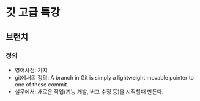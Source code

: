 # 깃 고급 특강 


## 브랜치 

### 정의 
- 영어사전: 가지 
- git에서의 정의: A branch in Git is simply a lightweight movable pointer to one of these commit. 
- 실무에서: 새로운 작업(기능 개발, 버그 수정 등)을 시작할때 만든다. 